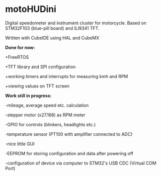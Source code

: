 # motoHUDini
Digital speedometer and instrument cluster for motorcycle. Based on STM32F103 (blue-pill board) and ILI9341 TFT.

Written with CubeIDE using HAL and CubeMX



<b>Done for now:</b>

+FreeRTOS

+TFT library and SPI configuration

+working timers and interrupts for measuring kmh and RPM

+viewing values on TFT screen




<b>Work still in progress:</b>

-mileage, average speed etc. calculation

-stepper motor (x27.168) as RPM meter

-GPIO for controls (blinkers, headlights etc.)

-temperature sensor (PT100 with amplifier connected to ADC)

-nice little GUI

-EEPROM for storing configuration and data after powering off

-configuration of device via computer to STM32's USB CDC (Virtual COM Port)

